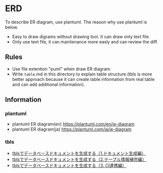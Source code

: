 # ERD
To describe ER diagram, use plantuml. The reason why use plantuml is below.
- Easy to draw digrams without drawing tool. It can draw only text file.
- Only use text file, it can maintenance more easly and can review the diff.

## Rules
- Use file extention "puml" when draw ER diagram.
- Write `table`.md in this directory to explain table structure.(tbls is more better approach because it can create table information from real table and can add additional information).

## Information
### plantuml
- plantuml ER diagram(en) https://plantuml.com/en/ie-diagram
- plantuml ER diagram(ja) https://plantuml.com/ja/ie-diagram

### tbls
- [tblsでデータベースドキュメントを生成する（1.ドキュメント生成編）](https://qiita.com/k1LoW/items/2010413a8547b1e6645e)
- [ tblsでデータベースドキュメントを生成する（2.テーブル情報補完編） ](https://qiita.com/k1LoW/items/92d1be1437a259827338)
- [tblsでデータベースドキュメントを生成する（3. CI連携編）](https://qiita.com/k1LoW/items/1517fc4470de3f121f11)